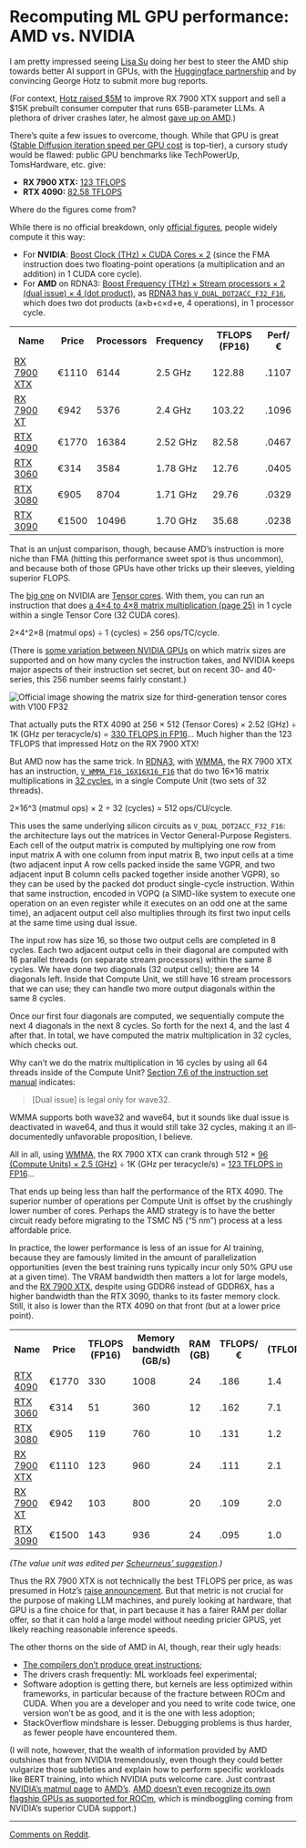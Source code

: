 # Recomputing ML GPU performance: AMD vs. NVIDIA

I am pretty impressed seeing [Lisa Su][] doing her best to steer the AMD ship towards
better AI support in GPUs, with the [Huggingface partnership][] and by convincing
George Hotz to submit more bug reports.

(For context, [Hotz raised $5M][] to improve RX 7900 XTX support and sell a $15K
prebuilt consumer computer that runs 65B-parameter LLMs. A plethora of driver
crashes later, he almost [gave up on AMD][].)

There’s quite a few issues to overcome, though.
While that GPU is great
([Stable Diffusion iteration speed per GPU cost][] is top-tier),
a cursory study would be flawed:
public GPU benchmarks like TechPowerUp, TomsHardware, etc. give:

- **RX 7900 XTX:** [123 TFLOPS][RX public perf]
- **RTX 4090:** [82.58 TFLOPS][RTX public perf]

Where do the figures come from?

While there is no official breakdown,
only [official figures][RX 7900 XTX specs], people widely compute it this way:

- For **NVIDIA**:
  [Boost Clock (THz) × CUDA Cores × 2][RTX 4090 specs]
  (since the FMA instruction does two floating-point operations
  (a multiplication and an addition) in 1 CUDA core cycle).
- For **AMD** on RDNA3:
  [Boost Frequency (THz) × Stream processors × 2 (dual issue) × 4 (dot product)][RX 7900 XTX specs],
  as [RDNA3 has `V_DUAL_DOT2ACC_F32_F16`][RDNA3],
  which does two dot products (a×b+c×d+e, 4 operations),
  in 1 processor cycle.

<table>
  <tr><th> Name </th><th> Price </th><th> Processors </th><th> Frequency </th><th> TFLOPS (FP16) </th><th> Perf/€ </th>
  <tr><td> <a href="https://www.amd.com/en/products/graphics/amd-radeon-rx-7900xtx">RX 7900 XTX</a> </td>
      <td> €1110 </td><td>  6144 </td><td>  2.5 GHz </td><td> 122.88 </td><td> .1107 </td>
  <tr><td> <a href="https://www.amd.com/en/products/graphics/amd-radeon-rx-7900xt">RX 7900 XT</a> </td>
      <td>  €942 </td><td>  5376 </td><td>  2.4 GHz </td><td> 103.22 </td><td> .1096 </td>
  <tr><td> <a href="https://www.nvidia.com/en-us/geforce/graphics-cards/compare/#sectionenhanced_copy_54756033603dff4c2_db18_46bd_9cc1_e7ad0debbbd0">RTX 4090</a> </td>
      <td> €1770 </td><td> 16384 </td><td> 2.52 GHz </td><td>  82.58 </td><td> .0467 </td>
  <tr><td> <a href="https://www.nvidia.com/en-us/geforce/graphics-cards/compare/#sectionenhanced_copy_44862952d932bba4_58ad_4ca4_a3d3_84a2295d2b85">RTX 3060</a> </td>
      <td>  €314 </td><td>  3584 </td><td> 1.78 GHz </td><td>  12.76 </td><td> .0405 </td>
  <tr><td> <a href="https://www.nvidia.com/en-us/geforce/graphics-cards/compare/#sectionenhanced_copy_44862952d932bba4_58ad_4ca4_a3d3_84a2295d2b85">RTX 3080</a> </td>
      <td>  €905 </td><td>  8704 </td><td> 1.71 GHz </td><td>  29.76 </td><td> .0329 </td>
  <tr><td> <a href="https://www.nvidia.com/en-us/geforce/graphics-cards/compare/#sectionenhanced_copy_44862952d932bba4_58ad_4ca4_a3d3_84a2295d2b85">RTX 3090</a> </td>
      <td> €1500 </td><td> 10496 </td><td> 1.70 GHz </td><td>  35.68 </td><td> .0238 </td>
</table>

That is an unjust comparison, though, because AMD’s instruction is more niche
than FMA (hitting this performance sweet spot is thus uncommon),
and because both of those GPUs have other tricks up their sleeves,
yielding superior FLOPS.

The [big one][Dettmers] on NVIDIA are [Tensor cores][].
With them, you can run an instruction that does
[a 4×4 to 4×8 matrix multiplication (page 25)][Ampere]
in 1 cycle within a single Tensor Core (32 CUDA cores).

2×4^2×8 (matmul ops) ÷ 1 (cycles) = 256 ops/TC/cycle.

(There is [some variation between NVIDIA GPUs][Ampere blog]
on which matrix sizes are supported and on how many cycles the instruction takes,
and NVIDIA keeps major aspects of their instruction set secret,
but on recent 30- and 40-series, this 256 number seems fairly constant.)

![Official image showing the matrix size for third-generation tensor cores with V100 FP32](https://www.nvidia.com/content/dam/en-zz/Solutions/gtcs22/tensor-cores/hopper-tensor-core-ampere-2c50-t.jpg)

That actually puts the RTX 4090 at
256 × 512 (Tensor Cores) × 2.52 (GHz)
÷ 1K (GHz per teracycle/s) = [330 TFLOPS in FP16][NVIDIA wiki]…
Much higher than the 123 TFLOPS that impressed Hotz on the RX 7900 XTX!

But AMD now has the same trick.
In [RDNA3][], with [WMMA][], the RX 7900 XTX has an instruction,
[`V_WMMA_F16_16X16X16_F16`][RDNA3]
that do two 16×16 matrix multiplications in [32 cycles][AMD cycles],
in a single Compute Unit (two sets of 32 threads).

2×16^3 (matmul ops) × 2 ÷ 32 (cycles) = 512 ops/CU/cycle.

This uses the same underlying silicon circuits as `V_DUAL_DOT2ACC_F32_F16`:
the architecture lays out the matrices in Vector General-Purpose Registers.
Each cell of the output matrix is computed by multiplying
one row from input matrix A with one column from input matrix B,
two input cells at a time
(two adjacent input A row cells packed inside the same VGPR,
and two adjacent input B column cells packed together inside another VGPR),
so they can be used by the packed dot product single-cycle instruction.
Within that same instruction, encoded in VOPQ
(a SIMD-like system to execute one operation
on an even register while it executes on an odd one at the same time),
an adjacent output cell also multiplies through its first two input cells
at the same time using dual issue.

The input row has size 16, so those two output cells are completed in 8 cycles.
Each two adjacent output cells in their diagonal
are computed with 16 parallel threads (on separate stream processors)
within the same 8 cycles.
We have done two diagonals (32 output cells); there are 14 diagonals left.
Inside that Compute Unit, we still have 16 stream processors that we can use;
they can handle two more output diagonals within the same 8 cycles.

Once our first four diagonals are computed,
we sequentially compute the next 4 diagonals in the next 8 cycles.
So forth for the next 4, and the last 4 after that.
In total, we have computed the matrix multiplication
in 32 cycles, which checks out.

Why can’t we do the matrix multiplication in 16 cycles
by using all 64 threads inside of the Compute Unit?
[Section 7.6 of the instruction set manual][RDNA3] indicates:

> [Dual issue] is legal only for wave32.

WMMA supports both wave32 and wave64, but it sounds like dual issue is
deactivated in wave64, and thus it would still take 32 cycles,
making it an ill-documentedly unfavorable proposition, I believe.

All in all, using [WMMA][], the RX 7900 XTX can crank through
512 × [96 (Compute Units) × 2.5 (GHz)][RX 7900 XTX specs]
÷ 1K (GHz per teracycle/s) = [123 TFLOPS in FP16][AMD wiki]…

That ends up being less than half the performance of the RTX 4090.
The superior number of operations per Compute Unit is offset by the
crushingly lower number of cores.
Perhaps the AMD strategy is to have the better circuit ready
before migrating to the TSMC N5 (“5 nm”) process at a less affordable price.

In practice, the lower performance is less of an issue for AI training,
because they are famously limited in the amount of parallelization opportunities
(even the best training runs typically incur only 50% GPU use at a given time).
The VRAM bandwidth then matters a lot for large models,
and the [RX 7900 XTX][RX 7900 XTX specs], despite using GDDR6 instead of GDDR6X,
has a higher bandwidth than the RTX 3090, thanks to its faster memory clock.
Still, it also is lower than the RTX 4090 on that front
(but at a lower price point).

<table>
  <tr><th> Name </th><th> Price </th><th> TFLOPS (FP16) </th><th> Memory bandwidth (GB/s)</th><th> RAM (GB) </th><th> TFLOPS/€ </th><th> Value (TFLOPS·GB·MB/s/€³) </th>
  <tr><td> <a href="https://www.nvidia.com/en-us/geforce/graphics-cards/compare/#sectionenhanced_copy_54756033603dff4c2_db18_46bd_9cc1_e7ad0debbbd0">RTX 4090</a> </td>
      <td> €1770 </td><td> 330 </td><td> 1008 </td><td> 24 </td><td> .186 </td><td> 1.4 </td>
  <tr><td> <a href="https://www.nvidia.com/en-us/geforce/graphics-cards/compare/#sectionenhanced_copy_44862952d932bba4_58ad_4ca4_a3d3_84a2295d2b85">RTX 3060</a> </td>
      <td>  €314 </td><td> 51 </td><td> 360 </td><td> 12 </td><td> .162 </td><td> 7.1 </td>
  <tr><td> <a href="https://www.nvidia.com/en-us/geforce/graphics-cards/compare/#sectionenhanced_copy_44862952d932bba4_58ad_4ca4_a3d3_84a2295d2b85">RTX 3080</a> </td>
      <td>  €905 </td><td> 119 </td><td> 760 </td><td> 10 </td><td> .131 </td><td> 1.2 </td>
  <tr><td> <a href="https://www.amd.com/en/products/graphics/amd-radeon-rx-7900xtx">RX 7900 XTX</a> </td>
      <td> €1110 </td><td> 123 </td><td> 960 </td><td> 24 </td><td> .111 </td><td> 2.1 </td>
  <tr><td> <a href="https://www.amd.com/en/products/graphics/amd-radeon-rx-7900xt">RX 7900 XT</a> </td>
      <td>  €942 </td><td> 103 </td><td> 800 </td><td> 20 </td><td> .109 </td><td> 2.0 </td>
  <tr><td> <a href="https://www.nvidia.com/en-us/geforce/graphics-cards/compare/#sectionenhanced_copy_44862952d932bba4_58ad_4ca4_a3d3_84a2295d2b85">RTX 3090</a> </td>
      <td> €1500 </td><td> 143 </td><td> 936 </td><td> 24 </td><td> .095 </td><td> 1.0 </td>
</table>

*(The value unit was edited per [Scheurneus’ suggestion][reddit1].)*

Thus the RX 7900 XTX is not technically the best TFLOPS per price,
as was presumed in Hotz’s [raise announcement][Hotz raised $5M].
But that metric is not crucial for the purpose of making LLM machines,
and purely looking at hardware, that GPU is a fine choice for that,
in part because it has a fairer RAM per dollar offer,
so that it can hold a large model without needing pricier GPUS,
yet likely reaching reasonable inference speeds.

The other thorns on the side of AMD in AI, though, rear their ugly heads:
- [The compilers don’t produce great instructions][microbenchmark];
- The drivers crash frequently: ML workloads feel experimental;
- Software adoption is getting there,
  but kernels are less optimized within frameworks,
  in particular because of the fracture between ROCm and CUDA.
  When you are a developer and you need to write code twice,
  one version won’t be as good, and it is the one with less adoption;
- StackOverflow mindshare is lesser. Debugging problems is thus harder,
  as fewer people have encountered them.

(I will note, however, that the wealth of information provided by AMD
outshines that from NVIDIA tremendously,
even though they could better vulgarize those subtleties and
explain how to perform specific workloads like BERT training,
into which NVIDIA puts welcome care.
Just contrast [NVIDIA’s matmul page][NVIDIA GEMM] to [AMD’s][WMMA].
[AMD doesn’t even recognize its own flagship GPUs as supported for ROCm][ROCm support],
which is mindboggling coming from NVIDIA’s superior CUDA support.)

[Lisa Su]: https://twitter.com/LisaSu/status/1669848494637735936
[Huggingface partnership]: https://huggingface.co/blog/huggingface-and-amd
[Hotz raised $5M]: https://geohot.github.io//blog/jekyll/update/2023/05/24/the-tiny-corp-raised-5M.html
[gave up on AMD]: https://github.com/RadeonOpenCompute/ROCm/issues/2198#issuecomment-1574383483
[Stable Diffusion iteration speed per GPU cost]: https://www.tomshardware.com/news/stable-diffusion-gpu-benchmarks
[RX public perf]: https://www.techpowerup.com/gpu-specs/geforce-rtx-4090.c3889
[RTX public perf]: https://www.tomshardware.com/reviews/amd-radeon-rx-7900-xtx-and-xt-review-shooting-for-the-top
[RTX 4090 specs]: https://www.nvidia.com/en-us/geforce/graphics-cards/compare/#sectionenhanced_copy_54756033603dff4c2_db18_46bd_9cc1_e7ad0debbbd0
[RX 7900 XTX specs]: https://www.amd.com/en/products/graphics/amd-radeon-rx-7900xtx
[RDNA3]: https://www.amd.com/system/files/TechDocs/rdna3-shader-instruction-set-architecture-feb-2023_0.pdf
[Dettmers]: https://timdettmers.com/2023/01/30/which-gpu-for-deep-learning/#Will_AMD_GPUs_ROCm_ever_catch_up_with_NVIDIA_GPUs_CUDA
[Tensor Cores]: https://www.nvidia.com/en-us/data-center/tensor-cores/
[Ampere]: https://www.nvidia.com/content/PDF/nvidia-ampere-ga-102-gpu-architecture-whitepaper-v2.pdf
[Ampere blog]: https://developer.nvidia.com/blog/nvidia-ampere-architecture-in-depth/
[NVIDIA wiki]: https://en.wikipedia.org/wiki/GeForce_40_series#Desktop
[WMMA]: https://gpuopen.com/learn/wmma_on_rdna3/
[AMD cycles]: https://github.com/RadeonOpenCompute/amd_matrix_instruction_calculator/blob/339d784e56e55752495192b0781ea162fc32e323/matrix_calculator.py#LL1139C26-L1139C26
[ROCm support]: https://rocm.docs.amd.com/en/latest/release/gpu_os_support.html
[NVIDIA GEMM]: https://docs.nvidia.com/deeplearning/performance/dl-performance-matrix-multiplication/index.html
[AMD wiki]: https://en.wikipedia.org/wiki/RDNA_3#Desktop
[microbenchmark]: https://chipsandcheese.com/2023/01/07/microbenchmarking-amds-rdna-3-graphics-architecture/
[reddit1]: https://www.reddit.com/r/espadrine/comments/156bbmj/comment/kcozddn/

---

[Comments on Reddit](https://www.reddit.com/r/espadrine/comments/156bbmj/recomputing_gpu_performance/).

<script type="application/ld+json">
{ "@context": "http://schema.org",
  "@type": "BlogPosting",
  "datePublished": "2023-06-18T21:40:09Z",
  "keywords": "gpu, ml" }
</script>
